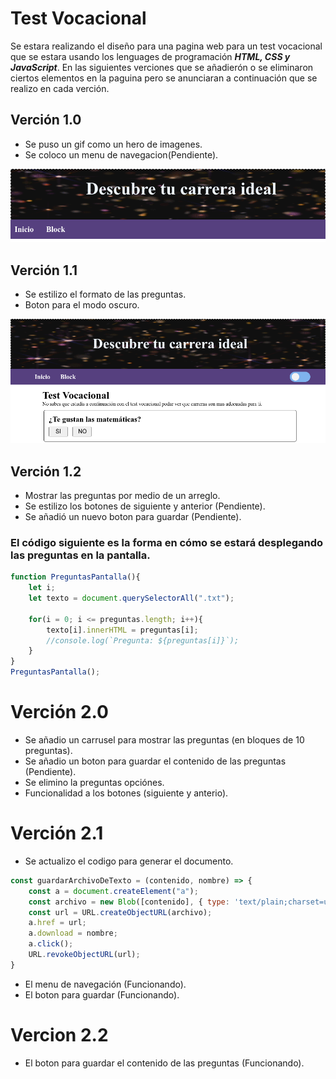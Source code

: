 # Test Vocacional

Se estara realizando el dise&#241;o para una pagina web para un test vocacional que se estara usando los lenguages de programaci&#243;n _**HTML, CSS y JavaScript**_. En las siguientes verciones que se a&#241;adier&#243;n o se eliminaron ciertos elementos en la paguina pero se anunciaran a continuaci&#243;n que se realizo en cada verci&#243;n.

## Verción 1.0
- Se puso un gif como un hero de imagenes.
- Se coloco un menu de navegacion(Pendiente).

![](./img/hero.png)

## Verci&#243;n 1.1
- Se estilizo el formato de las preguntas.
- Boton para el modo oscuro.

![](./img/pantalla1.png)

## Verci&#243;n 1.2
- Mostrar las preguntas por medio de un arreglo.
- Se estilizo los botones de siguiente y anterior (Pendiente).
- Se a&#241;adi&#243; un nuevo boton para guardar (Pendiente).

### El c&#243;digo siguiente es la forma en c&#243;mo se estar&#225; desplegando las preguntas en la pantalla.

```javascript
function PreguntasPantalla(){
    let i;
    let texto = document.querySelectorAll(".txt");
    
    for(i = 0; i <= preguntas.length; i++){
        texto[i].innerHTML = preguntas[i];
        //console.log(`Pregunta: ${preguntas[i]}`);
    }
}
PreguntasPantalla();
```

# Verci&#243;n 2.0
- Se a&#241;adio un carrusel para mostrar las preguntas (en bloques de 10 preguntas).
- Se a&#241;adio un boton para guardar el contenido de las preguntas (Pendiente).
- Se elimino la preguntas opci&#243;nes.
- Funcionalidad a los botones (siguiente y anterio).

# Verci&#243;n 2.1
- Se actualizo el codigo para generar el documento.
```javascript
const guardarArchivoDeTexto = (contenido, nombre) => {
    const a = document.createElement("a");
    const archivo = new Blob([contenido], { type: 'text/plain;charset=utf-8' });
    const url = URL.createObjectURL(archivo);
    a.href = url;
    a.download = nombre;
    a.click();
    URL.revokeObjectURL(url);
}
```
- El menu de navegaci&#243;n (Funcionando).
- El boton para guardar (Funcionando).

# Vercion 2.2
- El boton para guardar el contenido de las preguntas (Funcionando).